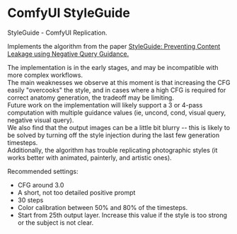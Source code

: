 # ComfyUI StyleGuide

StyleGuide - ComfyUI Replication.

Implements the algorithm from the paper [StyleGuide: Preventing Content Leakage using Negative Query Guidance.](https://openreview.net/forum?id=618qfjvSt9)

The implementation is in the early stages, and may be incompatible with more complex workflows.  
The main weaknesses we observe at this moment is that increasing the CFG easily "overcooks" the style,
and in cases where a high CFG is required for correct anatomy generation, the tradeoff may be limiting.  
Future work on the implementation will likely support a 3 or 4-pass computation with multiple guidance values (ie, uncond, cond, visual query, negative visual query).  
We also find that the output images can be a little bit blurry -- this is likely to be solved by turning off the style injection during the last few generation timesteps.  
Additionally, the algorithm has trouble replicating photographic styles (it works better with animated, painterly, and artistic ones).

Recommended settings:
 - CFG around 3.0
 - A short, not too detailed positive prompt
 - 30 steps
 - Color calibration between 50% and 80% of the timesteps.
 - Start from 25th output layer. Increase this value if the style is too strong or the subject is not clear.
